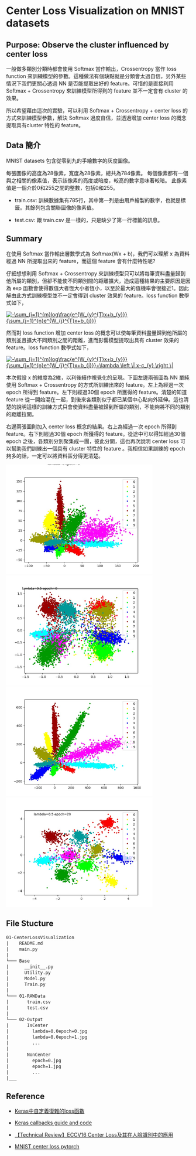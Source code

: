 # Center Loss Visualization on MNIST datasets

## Purpose: Observe the cluster influenced by center loss

一般做多類別分類時都會使用 Softmax 當作輸出，Crossentropy 當作 loss function 來訓練模型的參數。這種做法有個缺點就是分類會太過自信，另外某些情況下我們更關心透過 NN 是否能提取出好的 feature。可惜的是直接利用 Softmax + Crossentropy 來訓練模型所得到的 feature 並不一定會有 cluster 的效果。

所以希望藉由這次的實驗，可以利用 Softmax + Crossentropy + center loss 的方式來訓練模型參數，解決 Softmax 過度自信，並透過增加 center loss 的概念提取具有cluster 特性的 feature。

## Data 簡介

MNIST datasets 包含從零到九的手繪數字的灰度圖像。

每張圖像的高度為28像素，寬度為28像素，總共為784像素。 每個像素都有一個與之相關的像素值，表示該像素的亮度或暗度，較高的數字意味著較暗。 此像素值是一個介於0和255之間的整數，包括0和255。

* train.csv: 訓練數據集有785行，其中第一列是由用戶繪製的數字，也就是標籤。其餘列包含關聯圖像的像素值。

* test.csv: 跟 train.csv 是一樣的，只是缺少了第一行標籤的訊息。

## Summary

在使用 Softmax 當作輸出層數學式為 Softmax(Wx + b)，我們可以理解 x 為資料經過 NN 所提取出來的 feature，而這個 feature 會有什麼特性呢?

仔細想想利用 Softmax + Crossentropy 來訓練模型只可以將每筆資料盡量歸到他所屬的類別，但卻不能使不同類別間的距離擴大，造成這種結果的主要原因是因為 exp 函數會使得數值大者恆大小者恆小，以至於最大的值機率會很接近1。因此解由此方式訓練模型並不一定會得到 cluster 效果的 feature。loss function 數學式如下，

<a href="https://www.codecogs.com/eqnedit.php?latex=-\sum_{i=1}^{m}log\frac{e^{W_{y}^{T}x&plus;b_{y}}}{\sum_{j=1}^{n}e^{W_{j}^{T}x&plus;b_{j}}}" target="_blank"><img src="https://latex.codecogs.com/gif.latex?-\sum_{i=1}^{m}log\frac{e^{W_{y}^{T}x&plus;b_{y}}}{\sum_{j=1}^{n}e^{W_{j}^{T}x&plus;b_{j}}}" title="-\sum_{i=1}^{m}log\frac{e^{W_{y}^{T}x+b_{y}}}{\sum_{j=1}^{n}e^{W_{j}^{T}x+b_{j}}}" /></a>

然而對 loss function 增加 center loss 的概念可以使每筆資料盡量歸到他所屬的類別並且擴大不同類別之間的距離，進而影響模型提取出具有 cluster 效果的 feature。loss function 數學式如下，

<a href="https://www.codecogs.com/eqnedit.php?latex=-\sum_{i=1}^{m}log\frac{e^{W_{y}^{T}x&plus;b_{y}}}{\sum_{j=1}^{n}e^{W_{j}^{T}x&plus;b_{j}}}&plus;\lambda&space;\left&space;\|&space;x-c_{y}&space;\right&space;\|" target="_blank"><img src="https://latex.codecogs.com/gif.latex?-\sum_{i=1}^{m}log\frac{e^{W_{y}^{T}x&plus;b_{y}}}{\sum_{j=1}^{n}e^{W_{j}^{T}x&plus;b_{j}}}&plus;\lambda&space;\left&space;\|&space;x-c_{y}&space;\right&space;\|" title="-\sum_{i=1}^{m}log\frac{e^{W_{y}^{T}x+b_{y}}}{\sum_{j=1}^{n}e^{W_{j}^{T}x+b_{j}}}+\lambda \left \| x-c_{y} \right \|" /></a>

本次假設 x 的維度為2維，以利後續作視覺化的呈現。下圖左邊兩張圖為 NN 單純使用 Softmax + Crossentropy 的方式所訓練出來的 feature。左上為經過一次 epoch 所得到 feature。左下則經過30個 epoch 所獲得的 feature。清楚的知道 feature 從一開始混在一起，到後來各類別似乎都已某個中心點向外延伸。這也清楚的說明這樣的訓練方式只會使資料盡量被歸到所屬的類別，不能夠將不同的類別的距離拉開。

右邊兩張圖則加入 center loss 概念的結果。右上為經過一次 epoch 所得到 feature。右下則經過30個 epoch 所獲得的 feature。從途中可以得知經過30個 epoch 之後，各類別分別聚集成一團，彼此分開，這也再次說明 center loss 可以幫助我們訓練出一個具有 cluster 特性的 feature 。我相信如果訓練的 epoch 夠多的話，一定可以將資料區分得更清楚。

<div class="half">
    <img src="02-Output/NonCenter/lambda=0epoch=0.jpg" height="300px">
    <img src="02-Output/IsCenter/lambda=0.5epoch=0.jpg" height="300px">
    <img src="02-Output/NonCenter/lambda=0epoch=29.jpg" height="300px">
    <img src="02-Output/IsCenter/lambda=0.5epoch=29.jpg" height="300px">
</div>


## File Stucture

```
01-CenterLossVisualization
|    README.md
|    main.py
|
└─── Base
|      __init__.py
|      Utility.py
|      Model.py
|      Train.py
|
└─── 01-RAWData
|       train.csv
|       test.csv
|
└─── 02-Output
|       IsCenter
|         lambda=0.0epoch=0.jpg
|         lambda=0.0epoch=1.jpg
|         ...
|
|       NonCenter
|         epoch=0.jpg
|         epoch=1.jpg
|         ...
|___
```

## Reference

* [Keras中自定義復雜的loss函數](https://kexue.fm/archives/4493)

* [Keras callbacks guide and code](https://keunwoochoi.wordpress.com/2016/07/16/keras-callbacks/)

* [【Technical Review】ECCV16 Center Loss及其在人臉識別中的應用](https://zhuanlan.zhihu.com/p/23340343)

* [MNIST center loss pytorch](https://github.com/jxgu1016/MNIST_center_loss_pytorch)